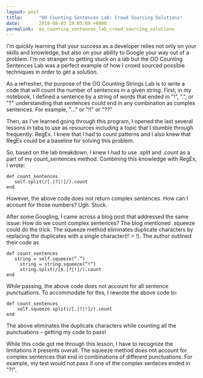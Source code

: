 ```yaml
---
layout: post
title:      "OO Counting Sentences Lab: Crowd Sourcing Solutions"
date:       2019-08-03 19:05:08 +0000
permalink:  oo_counting_sentences_lab_crowd_sourcing_solutions
---
```


I'm quickly learning that your success as a developer relies not only on your skills and knowledge, but also on your ability to Google your way out of a problem. I'm no stranger to getting stuck on a lab but the OO Counting Sentences Lab was a perfect example of how I crowd sourced possible techniques in order to get a solution.

As a refresher, the purpose of the OO Counting Strings Lab is to write a code that will count the number of sentences in a given string. First, in my notebook, I defined a sentence by a string of words that ended in "!", ".", or "?" understanding that sentences could end in any combination as complex sentences. For example, "..." or "!!" or "??"

Then, as I've learned going through this program, I opened the last several lessons in tabs to use as resources including a topic that I stumble through frequently: RegEx. I knew that I had to count patterns and I also knew that RegEx could be a baseline for solving this problem.


So, based on the lab breakdown, I knew I had to use .split and .count as a part of my count_sentences method. Combining this knowledge with RegEx, I wrote:

```
def count_sentences
   self.split(/[.|?|!]/).count
end
```

However, the above code does not return complex sentences. How can I account for those numbers? Ugh. Stuck.

After some Googling, I came across a blog post that addressed the same issue: How do we count complex sentences? The blog mentioned .squeeze could do the trick. The squeeze method eliminates duplicate characters by replacing the duplicates with a single character(!! > !). The author outlined their code as 

```
def count_sentences 
   string = self.squeeze(”.”) 
	 string = string.squeeze(”!”) 
	 string.split(/[$.|?|!]/).count 
end
```

While passing, the above code does not account for all sentence punctuations. To accommodate for this, I rewrote the above code to:

```
def count_sentences
    self.squeeze.split(/[.|?|!]/).count
end
```

The above eliminates the duplicate characters while counting all the punctuations - getting my code to pass!

While this code got me through this lesson, I have to recognize the limitations it presents overall. The squeeze method does not account for complex sentences that end in combinations of different punctuations. For example, my test would not pass if one of the complex senteces ended in "?!".



